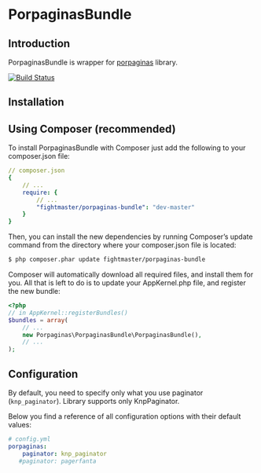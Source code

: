 PorpaginasBundle
==============================

Introduction
------------

PorpaginasBundle is wrapper for <a href="https://github.com/beberlei/porpaginas">porpaginas</a> library.

[![Build Status](https://secure.travis-ci.org/fightmaster/PorpaginasBundle.png?branch=master)](http://travis-ci.org/fightmaster/PorpaginasBundle)

Installation
------------

Using Composer (recommended)
----------------------------

To install PorpaginasBundle with Composer just add the following to your composer.json file:

```yml
// composer.json
{
    // ...
    require: {
        // ...
        "fightmaster/porpaginas-bundle": "dev-master"
    }
}
```

Then, you can install the new dependencies by running Composer’s update command from the directory
where your composer.json file is located:

```bash
$ php composer.phar update fightmaster/porpaginas-bundle
```

Composer will automatically download all required files, and install them for you.
All that is left to do is to update your AppKernel.php file, and register the new bundle:

```php
<?php
// in AppKernel::registerBundles()
$bundles = array(
    // ...
    new Porpaginas\PorpaginasBundle\PorpaginasBundle(),
    // ...
);
```

Configuration
-------------

By default, you need to specify only what you use paginator (```knp_paginator```). Library supports only KnpPaginator.

Below you find a reference of all configuration options with their default values:

```yml
# config.yml
porpaginas:
    paginator: knp_paginator
   #paginator: pagerfanta
```
